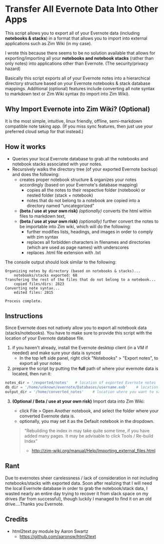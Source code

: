 # Transfer All Evernote Data Into Other Apps
This script allows you to export all of your Evernote data (including __notebooks & stacks__) in a format that allows you to import into external applications such as Zim Wiki (in my case). 

I wrote this because there seems to be no solution available that allows for exporting/importing all your __notebooks and notebook stacks__ (rather than only notes) into applications other than Evernote. (The security/privacy hazard)

Basically this script exports all of your Evernote notes into a hierarchical directory structure based on your Evernote notebooks & stack database mappings. Additional (optional) features include converting all note syntax to markdown text or Zim Wiki syntax (to import into Zim Wiki).


Why Import Evernote into Zim Wiki? (Optional)
---------------------------------------------
It is the most simple, intuitive, linux friendly, offline, semi-markdown compatible note taking app. (If you miss sync features, then just use your preferred cloud setup for that instead.)


How it works
------------

* Queries your local Evernote database to grab all the notebooks and notebook stacks associated with your notes.
* Recursively walks the directory tree (of your exported Evernote backup) and does the following\:
    * creates proper notebook structure & organizes your notes accordingly (based on your Evernote's database mapping)
        * copies all the notes to their respective folder (notebook) or nested folder (stack + notebook)
        * notes that do not belong to a notebook are copied into a directory named "uncategorized"
    * __(beta / use at your own risk)__ _(optionally)_ converts the html within files to markdown text,
    * __(beta / use at your own risk)__ _(optionally)_ further convert the notes to be importable into Zim wiki, which will do the following:
        * further modifies lists, headings, and images in order to comply with zim syntax
        * replaces all forbidden characters in filenames and directories (which are used as page names) with underscores
        * replaces .html file extension with .txt

The console output should look similar to the following\:
```
Organizing notes by directory (based on notebooks & stacks)...
	notebooks/stacks exported: 68
Transfering the rest of the files that do not belong to a notebook...
	copied files/dirs: 2823
Converting note syntax...
	edited files: 2815
	
Process complete.
```

Instructions
------------

Since Evernote does not natively allow you to export all notebook data (stacks/notebooks). You have to make sure to provide this script with the location of your Evernote database file.

1. if you haven't already, install the Evernote desktop client (in a VM if needed) and make sure your data is synced
    * In the top left side panel, right click "Notebooks" > "Export notes", to export all your notes 
2. prepare the script by putting the __full__ path of where your evernote data is located, then run it:
```python
notes_dir = '/exported/notes'   # location of exported Evernote notes
db_dir = '/home/unknown/evernote/Databases/username.exb'    # location of Evernote database file
output_dir = '/home/converted_notes'    # location where you want to save all your newly constructed Evernote data
```
 
3. **(Optional / Beta / use at your own risk)** Import data into Zim Wiki:
    * click File > Open Another notebook, and select the folder where your converted Evernote data is.
    * optionally, you may set it as the Default notebook in the dropdown.

    > "Rebuilding the index in may take quite some time, if you have added many pages. It may be advisable to click Tools / Re-build Index"
    > - http://zim-wiki.org/manual/Help/Importing_external_files.html


Rant
----
Due to evernotes sheer carelessness / lack of consideration in not including notebooks/stacks with exported data. Soon after realizing that I will need the local Evernote database in order to grab the notebook/stack data, I wasted nearly an entire day trying to recover it from slack space on my drives (far from successful), though luckily I managed to find it on an old drive....Thanks you Evernote.


Credits
-------

* html2text.py module by Aaron Swartz
    * https://github.com/aaronsw/html2text